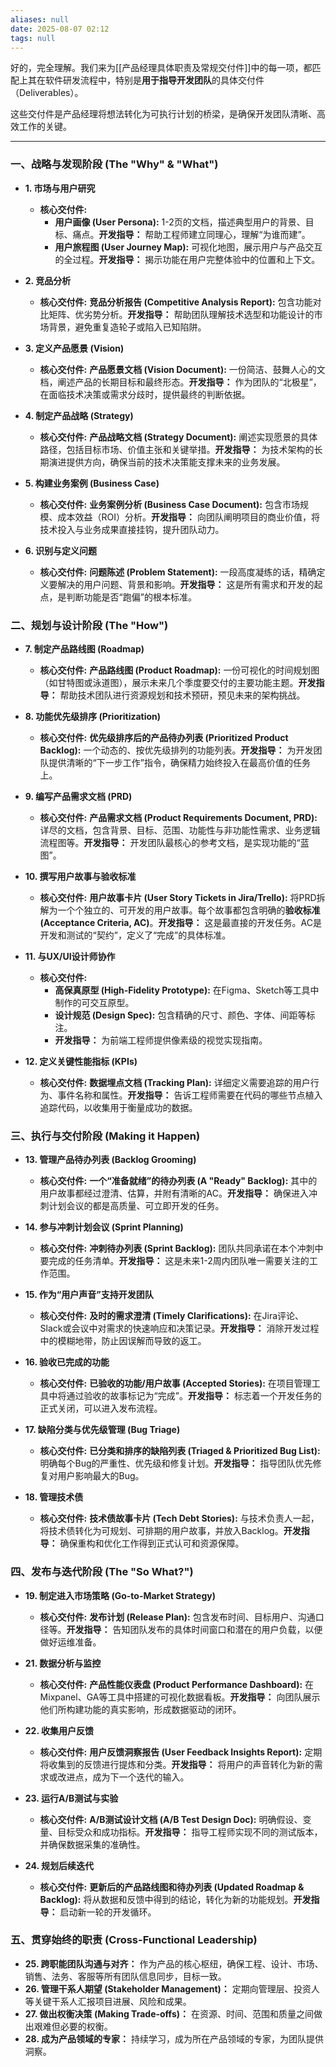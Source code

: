 ```yaml
---
aliases: null
date: 2025-08-07 02:12
tags: null
---
```


好的，完全理解。我们来为[[产品经理具体职责及常规交付件]]中的每一项，都匹配上其在软件研发流程中，特别是**用于指导开发团队**的具体交付件（Deliverables）。

这些交付件是产品经理将想法转化为可执行计划的桥梁，是确保开发团队清晰、高效工作的关键。

---

### **一、战略与发现阶段 (The "Why" & "What")**

- **1. 市场与用户研究**
  - **核心交付件:**
    - **用户画像 (User Persona):** 1-2页的文档，描述典型用户的背景、目标、痛点。**开发指导：** 帮助工程师建立同理心，理解“为谁而建”。
    - **用户旅程图 (User Journey Map):** 可视化地图，展示用户与产品交互的全过程。**开发指导：** 揭示功能在用户完整体验中的位置和上下文。

- **2. 竞品分析**
  - **核心交付件:** **竞品分析报告 (Competitive Analysis Report):** 包含功能对比矩阵、优劣势分析。**开发指导：** 帮助团队理解技术选型和功能设计的市场背景，避免重复造轮子或陷入已知陷阱。

- **3. 定义产品愿景 (Vision)**
  - **核心交付件:** **产品愿景文档 (Vision Document):** 一份简洁、鼓舞人心的文档，阐述产品的长期目标和最终形态。**开发指导：** 作为团队的“北极星”，在面临技术决策或需求分歧时，提供最终的判断依据。

- **4. 制定产品战略 (Strategy)**
  - **核心交付件:** **产品战略文档 (Strategy Document):** 阐述实现愿景的具体路径，包括目标市场、价值主张和关键举措。**开发指导：** 为技术架构的长期演进提供方向，确保当前的技术决策能支撑未来的业务发展。

- **5. 构建业务案例 (Business Case)**
  - **核心交付件:** **业务案例分析 (Business Case Document):** 包含市场规模、成本效益（ROI）分析。**开发指导：** 向团队阐明项目的商业价值，将技术投入与业务成果直接挂钩，提升团队动力。

- **6. 识别与定义问题**
  - **核心交付件:** **问题陈述 (Problem Statement):** 一段高度凝练的话，精确定义要解决的用户问题、背景和影响。**开发指导：** 这是所有需求和开发的起点，是判断功能是否“跑偏”的根本标准。

### **二、规划与设计阶段 (The "How")**

- **7. 制定产品路线图 (Roadmap)**
  - **核心交付件:** **产品路线图 (Product Roadmap):** 一份可视化的时间规划图（如甘特图或泳道图），展示未来几个季度要交付的主要功能主题。**开发指导：** 帮助技术团队进行资源规划和技术预研，预见未来的架构挑战。

- **8. 功能优先级排序 (Prioritization)**
  - **核心交付件:** **优先级排序后的产品待办列表 (Prioritized Product Backlog):** 一个动态的、按优先级排列的功能列表。**开发指导：** 为开发团队提供清晰的“下一步工作”指令，确保精力始终投入在最高价值的任务上。

- **9. 编写产品需求文档 (PRD)**
  - **核心交付件:** **产品需求文档 (Product Requirements Document, PRD):** 详尽的文档，包含背景、目标、范围、功能性与非功能性需求、业务逻辑流程图等。**开发指导：** 开发团队最核心的参考文档，是实现功能的“蓝图”。

- **10. 撰写用户故事与验收标准**
  - **核心交付件:** **用户故事卡片 (User Story Tickets in Jira/Trello):** 将PRD拆解为一个个独立的、可开发的用户故事。每个故事都包含明确的**验收标准 (Acceptance Criteria, AC)**。**开发指导：** 这是最直接的开发任务。AC是开发和测试的“契约”，定义了“完成”的具体标准。

- **11. 与UX/UI设计师协作**
  - **核心交付件:**
    - **高保真原型 (High-Fidelity Prototype):** 在Figma、Sketch等工具中制作的可交互原型。
    - **设计规范 (Design Spec):** 包含精确的尺寸、颜色、字体、间距等标注。
    - **开发指导：** 为前端工程师提供像素级的视觉实现指南。

- **12. 定义关键性能指标 (KPIs)**
  - **核心交付件:** **数据埋点文档 (Tracking Plan):** 详细定义需要追踪的用户行为、事件名称和属性。**开发指导：** 告诉工程师需要在代码的哪些节点植入追踪代码，以收集用于衡量成功的数据。

### **三、执行与交付阶段 (Making it Happen)**

- **13. 管理产品待办列表 (Backlog Grooming)**
  - **核心交付件:** **一个“准备就绪”的待办列表 (A "Ready" Backlog):** 其中的用户故事都经过澄清、估算，并附有清晰的AC。**开发指导：** 确保进入冲刺计划会议的都是高质量、可立即开发的任务。

- **14. 参与冲刺计划会议 (Sprint Planning)**
  - **核心交付件:** **冲刺待办列表 (Sprint Backlog):** 团队共同承诺在本个冲刺中要完成的任务清单。**开发指导：** 这是未来1-2周内团队唯一需要关注的工作范围。

- **15. 作为“用户声音”支持开发团队**
  - **核心交付件:** **及时的需求澄清 (Timely Clarifications):** 在Jira评论、Slack或会议中对需求的快速响应和决策记录。**开发指导：** 消除开发过程中的模糊地带，防止因误解而导致的返工。

- **16. 验收已完成的功能**
  - **核心交付件:** **已验收的功能/用户故事 (Accepted Stories):** 在项目管理工具中将通过验收的故事标记为“完成”。**开发指导：** 标志着一个开发任务的正式关闭，可以进入发布流程。

- **17. 缺陷分类与优先级管理 (Bug Triage)**
  - **核心交付件:** **已分类和排序的缺陷列表 (Triaged & Prioritized Bug List):** 明确每个Bug的严重性、优先级和修复计划。**开发指导：** 指导团队优先修复对用户影响最大的Bug。

- **18. 管理技术债**
  - **核心交付件:** **技术债故事卡片 (Tech Debt Stories):** 与技术负责人一起，将技术债转化为可规划、可排期的用户故事，并放入Backlog。**开发指导：** 确保重构和优化工作得到正式认可和资源保障。

### **四、发布与迭代阶段 (The "So What?")**

- **19. 制定进入市场策略 (Go-to-Market Strategy)**
  - **核心交付件:** **发布计划 (Release Plan):** 包含发布时间、目标用户、沟通口径等。**开发指导：** 告知团队发布的具体时间窗口和潜在的用户负载，以便做好运维准备。

- **21. 数据分析与监控**
  - **核心交付件:** **产品性能仪表盘 (Product Performance Dashboard):** 在Mixpanel、GA等工具中搭建的可视化数据看板。**开发指导：** 向团队展示他们所构建功能的真实影响，形成数据驱动的闭环。

- **22. 收集用户反馈**
  - **核心交付件:** **用户反馈洞察报告 (User Feedback Insights Report):** 定期将收集到的反馈进行提炼和分类。**开发指导：** 将用户的声音转化为新的需求或改进点，成为下一个迭代的输入。

- **23. 运行A/B测试与实验**
  - **核心交付件:** **A/B测试设计文档 (A/B Test Design Doc):** 明确假设、变量、目标受众和成功指标。**开发指导：** 指导工程师实现不同的测试版本，并确保数据采集的准确性。

- **24. 规划后续迭代**
  - **核心交付件:** **更新后的产品路线图和待办列表 (Updated Roadmap & Backlog):** 将从数据和反馈中得到的结论，转化为新的功能规划。**开发指导：** 启动新一轮的开发循环。

### **五、贯穿始终的职责 (Cross-Functional Leadership)**

- **25. 跨职能团队沟通与对齐：** 作为产品的核心枢纽，确保工程、设计、市场、销售、法务、客服等所有团队信息同步，目标一致。
- **26. 管理干系人期望 (Stakeholder Management)：** 定期向管理层、投资人等关键干系人汇报项目进展、风险和成果。
- **27. 做出权衡决策 (Making Trade-offs)：** 在资源、时间、范围和质量之间做出艰难但必要的权衡。
- **28. 成为产品领域的专家：** 持续学习，成为所在产品领域的专家，为团队提供洞察。
